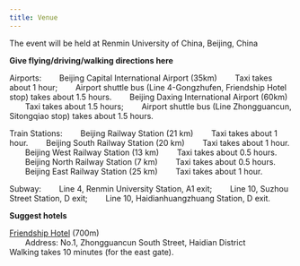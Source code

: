 ```yaml
---
title: Venue
---
```


The event will be held at Renmin University of China, Beijing, China

**Give flying/driving/walking directions here**

Airports:
&emsp;&emsp;Beijing Capital International Airport (35km)
&emsp;&emsp;Taxi takes about 1 hour;
&emsp;&emsp;Airport shuttle bus (Line 4-Gongzhufen, Friendship Hotel stop) takes about 1.5 hours.
&emsp;&emsp;Beijing Daxing International Airport (60km)
&emsp;&emsp;Taxi takes about 1.5 hours;
&emsp;&emsp;Airport shuttle bus (Line Zhongguancun,  Sitongqiao stop) takes about 1.5 hours.

Train Stations:
&emsp;&emsp;Beijing Railway Station (21 km)
&emsp;&emsp;Taxi takes about 1 hour.
&emsp;&emsp;Beijing South Railway Station (20 km)
&emsp;&emsp;Taxi takes about 1 hour.
&emsp;&emsp;Beijing West Railway Station (13 km)
&emsp;&emsp;Taxi takes about 0.5 hours.
&emsp;&emsp;Beijing North Railway Station (7 km)
&emsp;&emsp;Taxi takes about 0.5 hours.
&emsp;&emsp;Beijing East Railway Station (25 km)
&emsp;&emsp;Taxi takes about 1 hour.

Subway:
&emsp;&emsp;Line 4, Renmin University Station, A1 exit;
&emsp;&emsp;Line 10, Suzhou Street Station, D exit;
&emsp;&emsp;Line 10, Haidianhuangzhuang Station, D exit.

**Suggest hotels**

[Friendship Hotel](http://www.bjfriendshiphotel.com/) (700m)    
&emsp;&emsp;Address: No.1, Zhongguancun South Street, Haidian District 
&emsp;&emsp;Walking takes 10 minutes (for the east gate).





